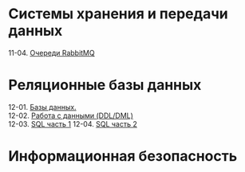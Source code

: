 # Системы хранения и передачи данных
  11-04. [Очереди RabbitMQ](https://github.com/OctaPod/Homework5/blob/main/11-04.md)
# Реляционные базы данных
  12-01. [Базы данных.](https://github.com/OctaPod/Homework5/blob/main/12-01.md)\
  12-02. [Работа с данными (DDL/DML)](https://github.com/OctaPod/Homework5/blob/main/12-02.md)  
  12-03. [SQL часть 1](https://github.com/OctaPod/Homework5/blob/main/12-03.md)
  12-04. [SQL часть 2](https://github.com/OctaPod/Homework5/blob/main/12-04.md)
  
  
  
  
  
  
  
# Информационная безопасность
